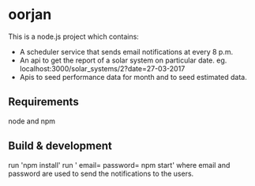 # oorjan

This is a node.js project which contains:
- A scheduler service that sends email notifications at every 8 p.m.
- An api to get the report of a solar system on particular date. eg. localhost:3000/solar_systems/2?date=27-03-2017
- Apis to seed performance data for month and to seed estimated data.

## Requirements
node and npm

## Build & development
run 'npm install'
run ' email=<email> password= <password> npm start'
where email and password are used to send the notifications to the users.
